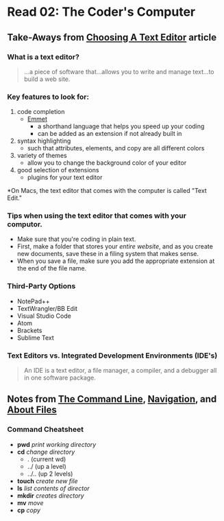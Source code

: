 # Read 02: The Coder's Computer

## Take-Aways from [Choosing A Text Editor](https://web.archive.org/web/20190113051315/https://medium.com/@theoldercoder/choosing-a-text-editor-3e56f71bd636?source=topic_page---------5------------------1) article

### What is a text editor?
> ...a piece of software that...allows you to write and manage text...to build a web site.

### Key features to look for:
1. code completion
    - [Emmet](https://web.archive.org/web/20190112212256/https://emmet.io/) 
      * a shorthand language that helps you speed up your coding
      * can be added as an extension if not already built in
2. syntax highlighting
    - such that attributes, elements, and copy are all different colors
3. variety of themes
    - allow you to change the background color of your editor
4. good selection of extensions
    - plugins for your text editor
   
   
*On Macs, the text editor that comes with the computer is called "Text Edit."  

### Tips when using the text editor that comes with your computor.
- Make sure that you're coding in plain text.  
- First, make a folder that stores your *entire website*, and as you create new documents, save these in a filing system that makes sense.
- When you save a file, make sure you add the appropriate extension at the end of the file name.

### Third-Party Options
- NotePad++
- TextWrangler/BB Edit
- Visual Studio Code
- Atom
- Brackets
- Sublime Text

### Text Editors vs. Integrated Development Environments (IDE's)
> An IDE is a text editor, a file manager, a compiler, and a debugger all in one software package.

## Notes from [The Command Line](https://ryanstutorials.net/linuxtutorial/commandline.php), [Navigation](https://ryanstutorials.net/linuxtutorial/navigation.php), and [About Files](https://ryanstutorials.net/linuxtutorial/aboutfiles.php)

### Command Cheatsheet
- **pwd** *print working directory*
- **cd** *change directory*
  * . (current wd)
  * ../ (up a level)
  * ../.. (up 2 levels)
- **touch** *create new file*
- **ls** *list contents of director*
- **mkdir** *creates directory*
- **mv** *move*
- **cp** *copy*
